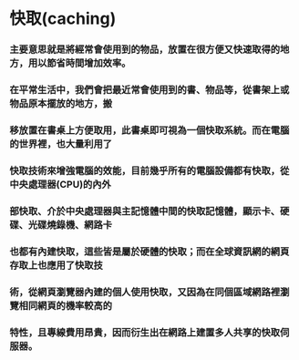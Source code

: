 # 快取(caching)

### 主要意思就是將經常會使用到的物品，放置在很方便又快速取得的地方，用以節省時間增加效率。
### 在平常生活中，我們會把最近常會使用到的書、物品等，從書架上或物品原本擺放的地方，搬
### 移放置在書桌上方便取用，此書桌即可視為一個快取系統。而在電腦的世界裡，也大量利用了
### 快取技術來增強電腦的效能，目前幾乎所有的電腦設備都有快取，從中央處理器(CPU)的內外
### 部快取、介於中央處理器與主記憶體中間的快取記憶體，顯示卡、硬碟、光碟燒錄機、網路卡
### 也都有內建快取，這些皆是屬於硬體的快取；而在全球資訊網的網頁存取上也應用了快取技
### 術，從網頁瀏覽器內建的個人使用快取，又因為在同個區域網路裡瀏覽相同網頁的機率較高的
### 特性，且專線費用昂貴，因而衍生出在網路上建置多人共享的快取伺服器。


